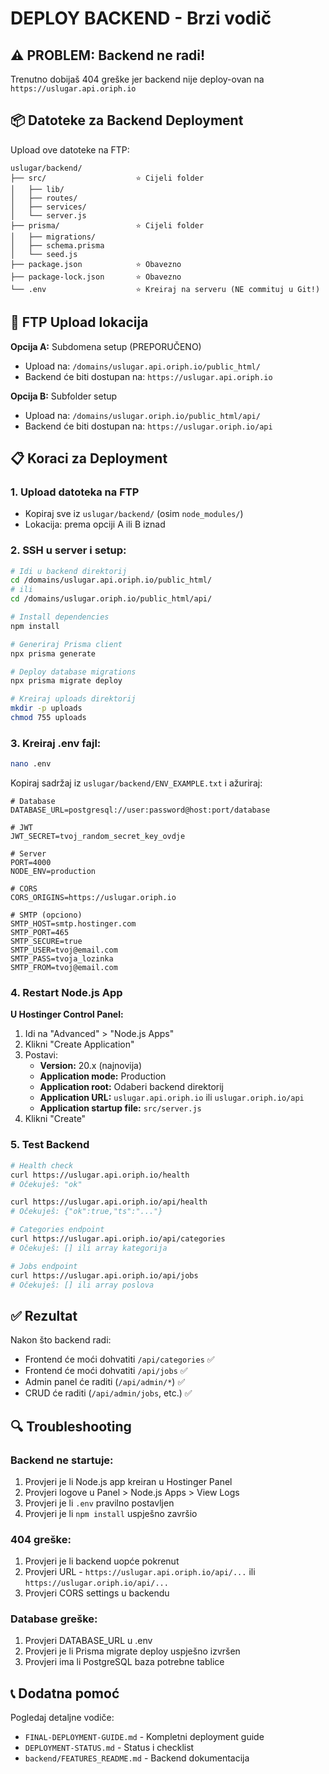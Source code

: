 # DEPLOY BACKEND - Brzi vodič

## ⚠️ PROBLEM: Backend ne radi!

Trenutno dobijaš 404 greške jer backend nije deploy-ovan na `https://uslugar.api.oriph.io`

## 📦 Datoteke za Backend Deployment

Upload ove datoteke na FTP:

```
uslugar/backend/
├── src/                    ⭐ Cijeli folder
│   ├── lib/
│   ├── routes/
│   ├── services/
│   └── server.js
├── prisma/                 ⭐ Cijeli folder
│   ├── migrations/
│   ├── schema.prisma
│   └── seed.js
├── package.json            ⭐ Obavezno
├── package-lock.json       ⭐ Obavezno
└── .env                    ⭐ Kreiraj na serveru (NE commituj u Git!)
```

## 🎯 FTP Upload lokacija

**Opcija A:** Subdomena setup (PREPORUČENO)
- Upload na: `/domains/uslugar.api.oriph.io/public_html/`
- Backend će biti dostupan na: `https://uslugar.api.oriph.io`

**Opcija B:** Subfolder setup
- Upload na: `/domains/uslugar.oriph.io/public_html/api/`
- Backend će biti dostupan na: `https://uslugar.oriph.io/api`

## 📋 Koraci za Deployment

### 1. Upload datoteka na FTP
- Kopiraj sve iz `uslugar/backend/` (osim `node_modules/`)
- Lokacija: prema opciji A ili B iznad

### 2. SSH u server i setup:

```bash
# Idi u backend direktorij
cd /domains/uslugar.api.oriph.io/public_html/
# ili
cd /domains/uslugar.oriph.io/public_html/api/

# Install dependencies
npm install

# Generiraj Prisma client
npx prisma generate

# Deploy database migrations
npx prisma migrate deploy

# Kreiraj uploads direktorij
mkdir -p uploads
chmod 755 uploads
```

### 3. Kreiraj .env fajl:

```bash
nano .env
```

Kopiraj sadržaj iz `uslugar/backend/ENV_EXAMPLE.txt` i ažuriraj:

```env
# Database
DATABASE_URL=postgresql://user:password@host:port/database

# JWT
JWT_SECRET=tvoj_random_secret_key_ovdje

# Server
PORT=4000
NODE_ENV=production

# CORS
CORS_ORIGINS=https://uslugar.oriph.io

# SMTP (opciono)
SMTP_HOST=smtp.hostinger.com
SMTP_PORT=465
SMTP_SECURE=true
SMTP_USER=tvoj@email.com
SMTP_PASS=tvoja_lozinka
SMTP_FROM=tvoj@email.com
```

### 4. Restart Node.js App

**U Hostinger Control Panel:**
1. Idi na "Advanced" > "Node.js Apps"
2. Klikni "Create Application"
3. Postavi:
   - **Version:** 20.x (najnovija)
   - **Application mode:** Production
   - **Application root:** Odaberi backend direktorij
   - **Application URL:** `uslugar.api.oriph.io` ili `uslugar.oriph.io/api`
   - **Application startup file:** `src/server.js`
4. Klikni "Create"

### 5. Test Backend

```bash
# Health check
curl https://uslugar.api.oriph.io/health
# Očekuješ: "ok"

curl https://uslugar.api.oriph.io/api/health
# Očekuješ: {"ok":true,"ts":"..."}

# Categories endpoint
curl https://uslugar.api.oriph.io/api/categories
# Očekuješ: [] ili array kategorija

# Jobs endpoint
curl https://uslugar.api.oriph.io/api/jobs
# Očekuješ: [] ili array poslova
```

## ✅ Rezultat

Nakon što backend radi:
- Frontend će moći dohvatiti `/api/categories` ✅
- Frontend će moći dohvatiti `/api/jobs` ✅
- Admin panel će raditi (`/api/admin/*`) ✅
- CRUD će raditi (`/api/admin/jobs`, etc.) ✅

## 🔍 Troubleshooting

### Backend ne startuje:
1. Provjeri je li Node.js app kreiran u Hostinger Panel
2. Provjeri logove u Panel > Node.js Apps > View Logs
3. Provjeri je li `.env` pravilno postavljen
4. Provjeri je li `npm install` uspješno završio

### 404 greške:
1. Provjeri je li backend uopće pokrenut
2. Provjeri URL - `https://uslugar.api.oriph.io/api/...` ili `https://uslugar.oriph.io/api/...`
3. Provjeri CORS settings u backendu

### Database greške:
1. Provjeri DATABASE_URL u .env
2. Provjeri je li Prisma migrate deploy uspješno izvršen
3. Provjeri ima li PostgreSQL baza potrebne tablice

## 📞 Dodatna pomoć

Pogledaj detaljne vodiče:
- `FINAL-DEPLOYMENT-GUIDE.md` - Kompletni deployment guide
- `DEPLOYMENT-STATUS.md` - Status i checklist
- `backend/FEATURES_README.md` - Backend dokumentacija

